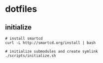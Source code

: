# dotfiles

## initialize

    # install smartcd
    curl -L http://smartcd.org/install | bash

    # initialize submodules and create symlink
    ./scripts/initialize.sh
